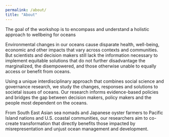 ```yaml
---
permalink: /about/
title: "About"
---
```


The goal of the workshop is to encompass and understand a holistic approach to wellbeing for oceans 

Environmental changes in our oceans cause disparate health, well-being, economic and other impacts that vary across contexts and communities. But scientists and decision makers still lack the information necessary to implement equitable solutions that do not further disadvantage the marginalized, the disempowered, and those otherwise unable to equally access or benefit from oceans.

Using a unique interdisciplinary approach that combines social science and governance research, we study the changes, responses and solutions to societal issues of oceans. Our research informs evidence-based policies and bridges the gap between decision makers, policy makers and the people most dependent on the oceans.

From South East Asian sea nomads and Japanese oyster farmers to Pacific Island nations and U.S. coastal communities, our researchers aim to co-create transformation that directly benefits those impacted by misrepresentation and unjust ocean management and development.
